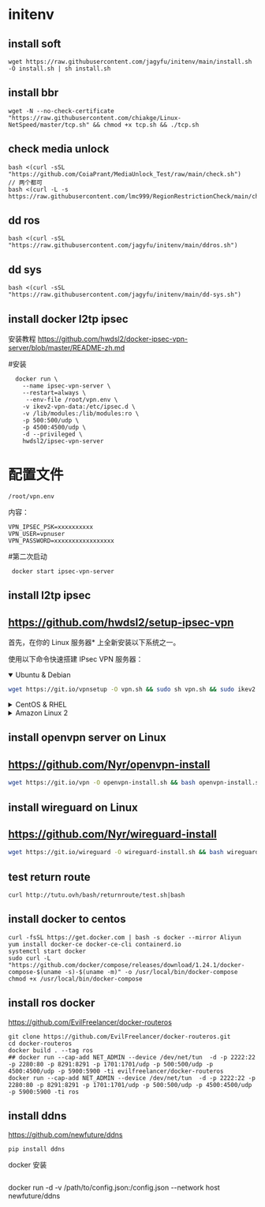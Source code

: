 # initenv


## install soft
```
wget https://raw.githubusercontent.com/jagyfu/initenv/main/install.sh -O install.sh | sh install.sh
```

## install bbr 
```
wget -N --no-check-certificate "https://raw.githubusercontent.com/chiakge/Linux-NetSpeed/master/tcp.sh" && chmod +x tcp.sh && ./tcp.sh
```
## check media unlock
```
bash <(curl -sSL "https://github.com/CoiaPrant/MediaUnlock_Test/raw/main/check.sh")
// 两个都可
bash <(curl -L -s https://raw.githubusercontent.com/lmc999/RegionRestrictionCheck/main/check.sh)
```
## dd ros
```
bash <(curl -sSL "https://raw.githubusercontent.com/jagyfu/initenv/main/ddros.sh")
```
## dd sys
```
bash <(curl -sSL "https://raw.githubusercontent.com/jagyfu/initenv/main/dd-sys.sh")
```

## install docker l2tp ipsec 
安装教程 https://github.com/hwdsl2/docker-ipsec-vpn-server/blob/master/README-zh.md

#安装
```
  docker run \
    --name ipsec-vpn-server \
    --restart=always \
     --env-file /root/vpn.env \
    -v ikev2-vpn-data:/etc/ipsec.d \
    -v /lib/modules:/lib/modules:ro \
    -p 500:500/udp \
    -p 4500:4500/udp \
    -d --privileged \
    hwdsl2/ipsec-vpn-server
```
#  配置文件
``` 
/root/vpn.env
```
 内容：
```
VPN_IPSEC_PSK=xxxxxxxxxx
VPN_USER=vpnuser
VPN_PASSWORD=xxxxxxxxxxxxxxxxx
```

#第二次启动
```
 docker start ipsec-vpn-server
```

## install l2tp ipsec 

## https://github.com/hwdsl2/setup-ipsec-vpn
首先，在你的 Linux 服务器\* 上全新安装以下系统之一。

使用以下命令快速搭建 IPsec VPN 服务器：

<details open>
<summary>
Ubuntu & Debian
</summary>

```bash
wget https://git.io/vpnsetup -O vpn.sh && sudo sh vpn.sh && sudo ikev2.sh --auto
```
</details>

<details>
<summary>
CentOS & RHEL
</summary>

```bash
wget https://git.io/vpnsetup-centos -O vpn.sh && sudo sh vpn.sh && sudo ikev2.sh --auto
```
</details>

<details>
<summary>
Amazon Linux 2
</summary>

```bash
wget https://git.io/vpnsetup-amzn -O vpn.sh && sudo sh vpn.sh && sudo ikev2.sh --auto
```
</details>

## install openvpn server on Linux
## https://github.com/Nyr/openvpn-install
```bash
wget https://git.io/vpn -O openvpn-install.sh && bash openvpn-install.sh
```

## install wireguard on Linux 
## https://github.com/Nyr/wireguard-install
```bash
wget https://git.io/wireguard -O wireguard-install.sh && bash wireguard-install.sh
```

## test return route
```
curl http://tutu.ovh/bash/returnroute/test.sh|bash
```

## install docker to centos
```
curl -fsSL https://get.docker.com | bash -s docker --mirror Aliyun
yum install docker-ce docker-ce-cli containerd.io
systemctl start docker
sudo curl -L "https://github.com/docker/compose/releases/download/1.24.1/docker-compose-$(uname -s)-$(uname -m)" -o /usr/local/bin/docker-compose
chmod +x /usr/local/bin/docker-compose
```

## install ros docker
https://github.com/EvilFreelancer/docker-routeros
```
git clone https://github.com/EvilFreelancer/docker-routeros.git
cd docker-routeros
docker build . --tag ros
## docker run --cap-add NET_ADMIN --device /dev/net/tun  -d -p 2222:22 -p 2280:80 -p 8291:8291 -p 1701:1701/udp -p 500:500/udp -p 4500:4500/udp -p 5900:5900 -ti evilfreelancer/docker-routeros
docker run --cap-add NET_ADMIN --device /dev/net/tun  -d -p 2222:22 -p 2280:80 -p 8291:8291 -p 1701:1701/udp -p 500:500/udp -p 4500:4500/udp -p 5900:5900 -ti ros
```


## install ddns
https://github.com/newfuture/ddns

```
pip install ddns
```
docker 安装
```
```
docker run -d -v /path/to/config.json:/config.json --network host newfuture/ddns
```
